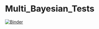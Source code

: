 # Multi_Bayesian_Tests


[![Binder](https://mybinder.org/badge_logo.svg)](https://mybinder.org/v2/gh/p-ayam/Multi_Bayesian_Tests/HEAD)
